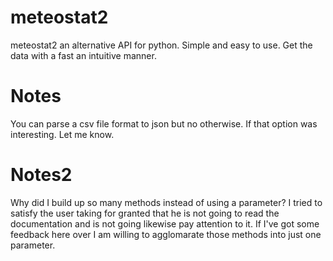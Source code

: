 # meteostat2
meteostat2 an alternative API for python. Simple and easy to use. Get the data with a fast an intuitive manner. 

# Notes

You can parse a csv file format to json but no otherwise. If that option was interesting. Let me know.

# Notes2

Why did I build up so many methods instead of using a parameter? I tried to satisfy the user taking for granted that he is not going to read the documentation and is not going likewise pay attention to it. If I've got some feedback here over I am willing to agglomarate those methods into just one parameter.
